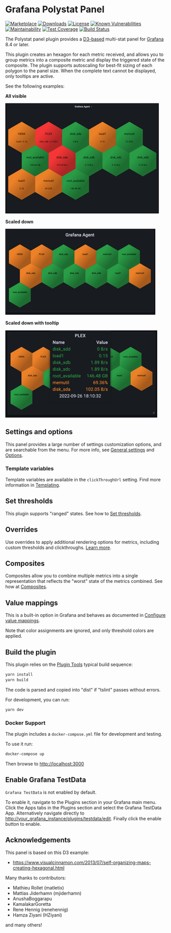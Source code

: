 # Grafana Polystat Panel

[![Marketplace](https://img.shields.io/badge/dynamic/json?logo=grafana&color=F47A20&label=marketplace&prefix=v&query=%24.version&url=https%3A%2F%2Fgrafana.com%2Fapi%2Fplugins%2Fgrafana-polystat-panel)](https://grafana.com/grafana/plugins/grafana-polystat-panel)
[![Downloads](https://img.shields.io/badge/dynamic/json?logo=grafana&color=F47A20&label=downloads&query=%24.downloads&url=https%3A%2F%2Fgrafana.com%2Fapi%2Fplugins%2Fgrafana-polystat-panel)](https://grafana.com/grafana/plugins/grafana-polystat-panel)
[![License](https://img.shields.io/github/license/grafana/grafana-polystat-panel)](LICENSE)
[![Known Vulnerabilities](https://snyk.io/test/github/grafana/grafana-polystat-panel/badge.svg)](https://snyk.io/test/github/grafana/grafana-polystat-panel)
[![Maintainability](https://api.codeclimate.com/v1/badges/5c5cd1076777c637b931/maintainability)](https://codeclimate.com/github/grafana/grafana-polystat-panel/maintainability)
[![Test Coverage](https://api.codeclimate.com/v1/badges/5c5cd1076777c637b931/test_coverage)](https://codeclimate.com/github/grafana/grafana-polystat-panel/test_coverage)
[![Build Status](https://drone.grafana.net/api/badges/grafana/grafana-polystat-panel/status.svg)](https://drone.grafana.net/grafana/grafana-polystat-panel)

The Polystat panel plugin provides a [D3-based](http://www.d3js.org) multi-stat panel for [Grafana](https://grafana.com/) 8.4 or later. 

This plugin creates an hexagon for each metric received, and allows you to group metrics into a composite metric and display the triggered state of the composite. The plugin supports autoscaling for best-fit sizing of each polygon to the panel size. When the complete text cannot be displayed, only tooltips are active.

See the following examples:

**All visible**

![polystat-v2-agent-all-visible](https://raw.githubusercontent.com/grafana/grafana-polystat-panel/v2.x/src/img/screenshots/polystat-v2-agent-all-visible.png)

**Scaled down**

![polystat-v2-agent-scaled-down](https://raw.githubusercontent.com/grafana/grafana-polystat-panel/v2.x/src/img/screenshots/polystat-v2-agent-scaled-down.png)

**Scaled down with tooltip**

![polystat-v2-agent-scaled-down-tooltip](https://raw.githubusercontent.com/grafana/grafana-polystat-panel/v2.x/src/img/screenshots/polystat-v2-agent-scaled-down-tooltip.png)

## Settings and options

This panel provides a large number of settings customization options, and are searchable from the menu. For more info, see [General settings](docs/Polystat-docs-settings.md) and [Options](docs/Polystat-docs-options.md).

### Template variables

Template variables are available in the `clickThroughUrl` setting. Find more information in [Templating](docs/Polystat-docs-templates.md).

## Set thresholds

This plugin supports "ranged" states. See how to [Set thresholds](docs/Polystat-docs-thresholds.md).

## Overrides

Use overrides to apply additional rendering options for metrics, including custom thresholds and clickthroughs. [Learn more](docs/Polystat-docs-overrides.md).

## Composites

Composites allow you to combine multiple metrics into a single representation that reflects the "worst" state of the metrics combined. See how at [Composites](docs/Polystat-docs-composites.md).

## Value mappings

This is a built-in option in Grafana and behaves as documented in [Configure value mappings](https://grafana.com/docs/grafana/latest/panels/configure-value-mappings/).

Note that color assignments are ignored, and only threshold colors are applied.

## Build the plugin

This plugin relies on the [Plugin Tools](https://github.com/grafana/plugin-tools) typical build sequence:

```BASH
yarn install
yarn build
```

The code is parsed and copied into "dist" if "tslint" passes without errors.

For development, you can run:

```BASH
yarn dev
```

### Docker Support

The plugin includes a `docker-compose.yml` file for development and testing. 

To use it run:

```BASH
docker-compose up
```

Then browse to <http://localhost:3000>

## Enable Grafana TestData

`Grafana TestData` is not enabled by default. 

To enable it, navigate to the Plugins section in your Grafana main menu. Click the Apps tabs in the Plugins section and select the Grafana TestData App. Alternatively navigate directly to <http://your_grafana_instance/plugins/testdata/edit>. Finally click the enable button to enable.

## Acknowledgements

This panel is based on this D3 example:

* <https://www.visualcinnamon.com/2013/07/self-organizing-maps-creating-hexagonal.html>

Many thanks to contributors:

* Mathieu Rollet (matletix)
* Mattias Jiderhamn (mjiderhamn)
* AnushaBoggarapu
* KamalakarGoretta
* Rene Hennig (renehennig)
* Hamza Ziyani (HZiyani)

and many others!
